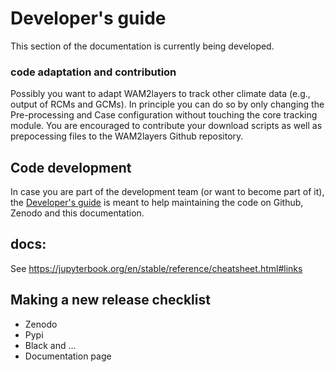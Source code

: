 # Developer's guide

This section of the documentation is currently being developed.

### code adaptation and contribution
Possibly you want to adapt WAM2layers to track other climate data (e.g., output of RCMs and GCMs). In principle you can do so by only changing the Pre-processing and Case configuration without touching the core tracking module. You are encouraged to contribute your download scripts as well as prepocessing files to the WAM2layers Github repository.

## Code development
In case you are part of the development team (or want to become part of it), the [Developer's guide](./develop.md) is meant to help maintaining the code on Github, Zenodo and this documentation.

## docs:
See https://jupyterbook.org/en/stable/reference/cheatsheet.html#links

## Making a new release checklist
- Zenodo
- Pypi
- Black and ...
- Documentation page
